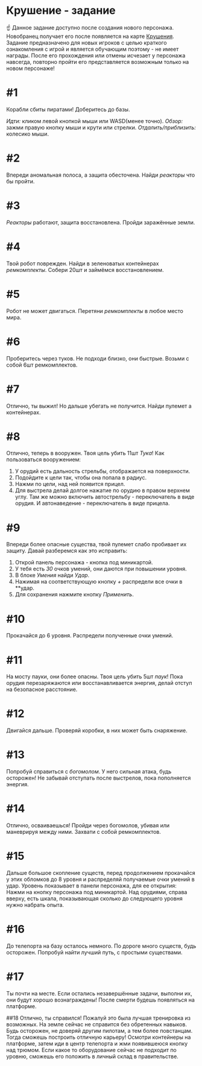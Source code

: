 # Крушение - задание
☝ Данное задание доступно после создания нового персонажа. Новобранец получает его после появляется на карте [Крушения](/sys/world/map/common/16). Задание предназначено для новых игроков с целью краткого ознакомления с игрой и является обучающим поэтому - не имеет награды. После его прохождения или отмены исчезает у персонажа навсегда, повторно пройти его представляется возможным только на новом персонаже!
# #1
Корабли сбиты пиратами!
Доберитесь до базы.

*Идти:* кликом левой кнопкой мыши или WASD(менее точно).
*Обзор:* зажми правую кнопку мыши и крути или стрелки.
*Отдалить/приблизить:* колесико мыши.

# #2
Впереди аномальная полоса, а защита обесточена.
Найди *реакторы* что бы пройти.

# #3
*Реакторы* работают, защита восстановлена.
Пройди заражённые земли.

# #4

Твой робот поврежден.
Найди в зеленоватых контейнерах *ремкомплекты*.
Собери 20шт и займёмся восстановлением.

# #5
Робот не может двигаться.
Перетяни *ремкомплекты* в любое место мира.

# #6
Проберитесь через туков.
Не подходи близко, они быстрые.
Возьми с собой 6шт ремкомплектов.

# #7
Отлично, ты выжил!
Но дальше убегать не получится.
Найди пулемет а контейнерах.

# #8
Отлично, теперь в вооружен.
Твоя цель убить 11шт *Тука*! Как пользоваться вооружением:
1. У орудий есть дальность стрельбы, отображается на поверхности.
2. Подойдите к цели так, чтобы она попала в радиус.
3. Нажми по цели, над ней появится прицел.
4. Для выстрела делай долгое нажатие по орудию в правом верхнем углу.
Там же можно включить автострельбу - переключатель в виде орудия.
И автонаведение - переключатель в виде прицела.

# #9
Впереди более опасные существа, твой пулемет слабо пробивает их защиту.
Давай разберемся как это исправить:
1. Открой панель персонажа - кнопка под миникартой.
2. У тебя есть *30* очков умений, они даются при повышении уровня.
3. В блоке *Умения* найди *Удар*.
4. Нажимая на соответствующую кнопку *+* распредели все очки в **удар.
5. Для сохранения нажмите кнопку *Применить*.
 
# #10
Прокачайся до 6 уровня.
Распредели полученные очки умений.

# #11
На мосту пауки, они более опасны.
Твоя цель убить 5шт *паук*!
Пока орудия перезаряжаются или восстанавливается энергия, делай отступ на безопасное расстояние.

# #12
Двигайся дальше.
Проверяй коробки, в них может быть снаряжение.

# #13
Попробуй справиться с *богомолом*. У него сильная атака, будь осторожен!
Не забывай отступать после выстрелов, пока пополняется энергия.

# #14
Отлично, осваиваешься!
Пройди через богомолов, убивая или маневрируя между ними.
Захвати с собой ремкомплектов.

# #15
Дальше большое скопление существ, перед продолжением прокачайся у этих обломков до 8 уровня и распределяй получаемые очки умений в удар.
Уровень показывает в панели персонажа, для ее открытия:
Нажми на кнопку персонажа под миникартой. Над орудиями, справа вверху, есть шкала, показывающая сколько до следующего уровня нужно набрать опыта.

# #16
До телепорта на базу осталось немного.
По дороге много существ, будь осторожен.
Попробуй найти лучший путь, с простыми существами.

# #17
Ты почти на месте. Если остались незавершённые задачи, выполни их, они будут хорошо вознаграждены!
После смерти будешь появляться на платформе.

##18
Отлично, ты справился!
Пожалуй это была лучшая тренировка из возможных.
На земле сейчас не справится без обретенных навыков.
Будь осторожен, не доверяй другим пилотам, а тем более повстанцам.
Тогда сможешь построить отличную карьеру!
Осмотри контейнеры на платформе, затем иди в центр телепорта и жми появившеюся кнопку над трюмом.
Если какое то оборудование сейчас не подходит по уровню, сможешь его положить в личный склад в правительстве.
